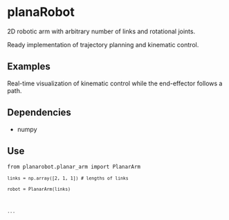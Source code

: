 # planaRobot

2D robotic arm with arbitrary number of links and rotational
joints.

Ready implementation of trajectory planning and
kinematic control.

## Examples
Real-time visualization of kinematic control
while the end-effector follows a path.

## Dependencies
* numpy

## Use
<code>from planarobot.planar_arm import PlanarArm  
<code>links = np.array([2, 1, 1])  # lengths of links</code>   
<code>robot = PlanarArm(links)</code>  

<code>...</code>
